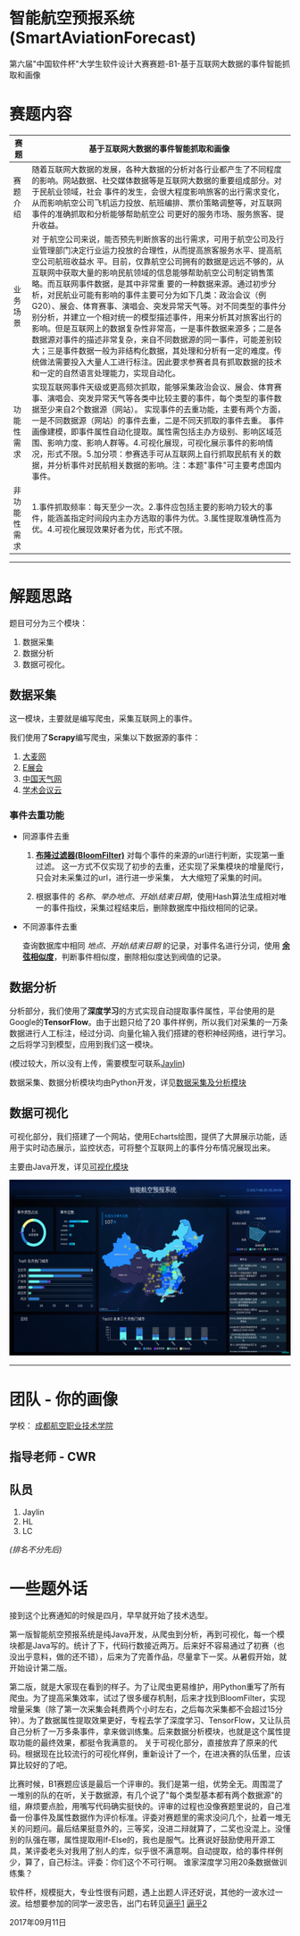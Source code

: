 # 智能航空预报系统 (SmartAviationForecast)

第六届"中国软件杯"大学生软件设计大赛赛题-B1-基于互联网大数据的事件智能抓取和画像

# 赛题内容

赛题     | 基于互联网大数据的事件智能抓取和画像
------ | --------------------------------------------------------------------------------------------------------------------------------------------------------------------------------------------------------------------------------------------------------------------------------------------------------------------------------------------------------------------------------------------------------------------
赛题介绍   | 随着互联网大数据的发展，各种大数据的分析对各行业都产生了不同程度的影响。网站数据、社交媒体数据等是互联网大数据的重要组成部分。对于民航业领域，社会 事件的发生，会很大程度影响旅客的出行需求变化，从而影响航空公司飞机运力投放、航班编排、票价策略调整等，对互联网事件的准确抓取和分析能够帮助航空公 司更好的服务市场、服务旅客、提升收益。
业务场景   | 对 于航空公司来说，能否预先判断旅客的出行需求，可用于航空公司及行业管理部门决定行业运力投放的合理性，从而提高旅客服务水平、提高航空公司航班收益水 平。目前，仅靠航空公司拥有的数据是远远不够的，从互联网中获取大量的影响民航领域的信息能够帮助航空公司制定销售策略。而互联网事件数据，是其中非常重 要的一种数据来源。通过初步分析，对民航业可能有影响的事件主要可分为如下几类：政治会议（例G20）、展会、体育赛事、演唱会、突发异常天气等。对不同类型的事件分别分析，并建立一个相对统一的模型描述事件，用来分析其对旅客出行的影响。但是互联网上的数据复杂性非常高，一是事件数据来源多；二是各数据源对事件的描述非常复杂，来自不同数据源的同一事件，可能差别较大；三是事件数据一般为非结构化数据，其处理和分析有一定的难度。传统做法需要投入大量人工进行标注。因此要求参赛者具有抓取数据的技术和一定的自然语言处理能力，实现自动化。
功能性需求  | 实现互联网事件天级或更高频次抓取，能够采集政治会议、展会、体育赛事、演唱会、突发异常天气等各类中比较主要的事件，每个类型的事件数据至少来自2个数据源（网站）。 实现事件的去重功能，主要有两个方面，一是不同数据源（网站）的事件去重，二是不同天抓取的事件去重。 事件画像建模，即事件属性自动化提取。属性需包括主办方级别、影响区域范围、影响力度、影响人群等。4.可视化展现，可视化展示事件的影响情况，形式不限。5.加分项：参赛选手可从互联网上自行抓取民航有关的数据，并分析事件对民航相关数据的影响。注：本题"事件"可主要考虑国内事件。
非功能性需求 | 1.事件抓取频率：每天至少一次。2.事件应包括主要的影响力较大的事件，能涵盖指定时间段内主办方选取的事件为优。3.属性提取准确性高为优。4.可视化展现效果好者为优，形式不限。

--------------------------------------------------------------------------------

# 解题思路

题目可分为三个模块：

1. 数据采集
2. 数据分析
3. 数据可视化。

## 数据采集

这一模块，主要就是编写爬虫，采集互联网上的事件。

我们使用了**Scrapy**编写爬虫，采集以下数据源的事件：

1. [大麦网](http://www.damai.cn)
2. [E展会](http://www.damai.cn)
3. [中国天气网](http://www.weather.com.cn)
4. [学术会议云](http://www.allconfs.org)

### 事件去重功能

- 同源事件去重

  1. [**布隆过滤器(BloomFilter)**](https://baike.baidu.com/item/bloom%20filter) 对每个事件的来源的url进行判断，实现第一重过滤。 这一方式不仅实现了初步的去重，还实现了采集模块的增量爬行，只会对未采集过的url，进行进一步采集， 大大缩短了采集的时间。

  2. 根据事件的 _名称_、_举办地点_、_开始\结束日期_，使用Hash算法生成相对唯一的事件指纹，采集过程结束后，删除数据库中指纹相同的记录。

- 不同源事件去重

  查询数据库中相同 _地点_、_开始\结束日期_ 的记录，对事件名进行分词，使用 [**余弦相似度**](https://baike.baidu.com/item/余弦相似度)，判断事件相似度，删除相似度达到阀值的记录。

## 数据分析

分析部分，我们使用了**深度学习**的方式实现自动提取事件属性，平台使用的是Google的**TensorFlow**。由于出题只给了20 事件样例，所以我们对采集的一万条数据进行人工标注，经过分词、向量化输入我们搭建的卷积神经网络，进行学习。之后将学习到模型，应用到我们这一模块。

(模过较大，所以没有上传，需要模型可联系[Jaylin](mailto:panja@foxmail.com))

数据采集、数据分析模块均由Python开发，详见[数据采集及分析模块](https://github.com/CHN-Jaylin/SmartAviationForecast/tree/spider_analy)

## 数据可视化

可视化部分，我们搭建了一个网站，使用Echarts绘图，提供了大屏展示功能，适用于实时动态展示，监控状态，可将整个互联网上的事件分布情况展现出来。

主要由Java开发，详见[可视化模块](https://github.com/CHN-Jaylin/SmartAviationForecast/tree/ui)

![效果图](https://github.com/CHN-Jaylin/SmartAviationForecast/blob/master/img/saf-ui.png)

--------------------------------------------------------------------------------

# 团队 - 你的画像

学校： [成都航空职业技术学院](http://www.cap.edu.cn)

## 指导老师 - CWR

## 队员

1. Jaylin
2. HL
3. LC

_(排名不分先后)_

# 一些题外话

接到这个比赛通知的时候是四月，早早就开始了技术选型。

第一版智能航空预报系统是纯Java开发，从爬虫到分析，再到可视化，每一个模块都是Java写的。统计了下，代码行数接近两万。后来好不容易通过了初赛（也没出乎意料，做的还不错），后来为了完善作品，尽量拿下一奖。从暑假开始，就开始设计第二版。

第二版，就是大家现在看到的样子。为了让爬虫更易维护，用Python重写了所有爬虫。为了提高采集效率，试过了很多缓存机制，后来才找到BloomFilter，实现增量采集（除了第一次采集会耗费两个小时左右，之后每次采集都不会超过15分钟）。为了数据属性提取效果更好，专程去学了深度学习、TensorFlow，又让队员自己分析了一万多条事件，拿来做训练集。后来数据分析模块，也就是这个属性提取功能的最终效果，都挺令我满意的。 关于可视化部分，直接放弃了原来的代码。根据现在比较流行的可视化样例，重新设计了一个，在进决赛的队伍里，应该算比较好的了吧。

比赛时候，B1赛题应该是最后一个评审的。我们是第一组，优势全无。周围混了一堆别的队的在听，关于数据源，有几个说了"每个类型基本都有两个数据源"的组，麻烦要点脸，用嘴写代码确实挺快的。评审的过程也没像赛题里说的，自己准备一份事件及属性数据作为评价标准。评委对赛题里的需求没问几个，扯着一堆无关的问题问。最后结果挺意外的，三等奖，没进二辩就算了，二奖也没混上。没懂别的队强在哪，属性提取用If-Else的，我也是服气。比赛说好鼓励使用开源工具，某评委老头对我用了别人的库，似乎很不满意啊。自动提取，给的事件样例少，算了，自己标注。评委：你们这个不可行啊。 谁家深度学习用20条数据做训练集？

软件杯，规模挺大，专业性很有问题，遇上出题人评还好说，其他的一波水过一波。给想要参加的同学一波忠告，出门右转见[逼乎1](https://www.zhihu.com/question/25273784) [逼乎2](https://www.zhihu.com/question/64922453)

2017年09月11日

